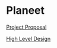 # Planeet

[Project Proposal](https://github.com/Lior1305/Planeet/blob/main/project-info/Project%20proposal.md)

[High Level Design](https://github.com/Lior1305/Planeet/blob/main/project-info/High%20Level%20Design.md)

